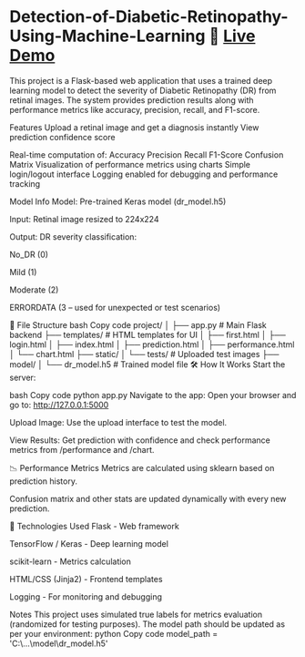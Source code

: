 # Detection-of-Diabetic-Retinopathy-Using-Machine-Learning 🔗 [Live Demo](https://polapranithkumarreddy.github.io/Detection-of-Diabetic-Retinopathy-Using-Machine-Learning/) 

This project is a Flask-based web application that uses a trained deep learning model to detect the severity of Diabetic Retinopathy (DR) from retinal images. The system provides prediction results along with performance metrics like accuracy, precision, recall, and F1-score.

Features
Upload a retinal image and get a diagnosis instantly
View prediction confidence score

Real-time computation of:
Accuracy
Precision
Recall
F1-Score
Confusion Matrix
Visualization of performance metrics using charts
Simple login/logout interface
Logging enabled for debugging and performance tracking

Model Info
Model: Pre-trained Keras model (dr_model.h5)

Input: Retinal image resized to 224x224

Output: DR severity classification:

No_DR (0)

Mild (1)

Moderate (2)

ERRORDATA (3 – used for unexpected or test scenarios)

📁 File Structure
bash
Copy code
project/
│
├── app.py                    # Main Flask backend
├── templates/                # HTML templates for UI
│   ├── first.html
│   ├── login.html
│   ├── index.html
│   ├── prediction.html
│   ├── performance.html
│   └── chart.html
├── static/
│   └── tests/                # Uploaded test images
├── model/
│   └── dr_model.h5           # Trained model file
🛠 How It Works
Start the server:

bash
Copy code
python app.py
Navigate to the app:
Open your browser and go to: http://127.0.0.1:5000

Upload Image:
Use the upload interface to test the model.

View Results:
Get prediction with confidence and check performance metrics from /performance and /chart.

📉 Performance Metrics
Metrics are calculated using sklearn based on prediction history.

Confusion matrix and other stats are updated dynamically with every new prediction.

🧪 Technologies Used
Flask - Web framework

TensorFlow / Keras - Deep learning model

scikit-learn - Metrics calculation

HTML/CSS (Jinja2) - Frontend templates

Logging - For monitoring and debugging

Notes
This project uses simulated true labels for metrics evaluation (randomized for testing purposes).
The model path should be updated as per your environment:
python
Copy code
model_path = 'C:\\...\\model\\dr_model.h5'


